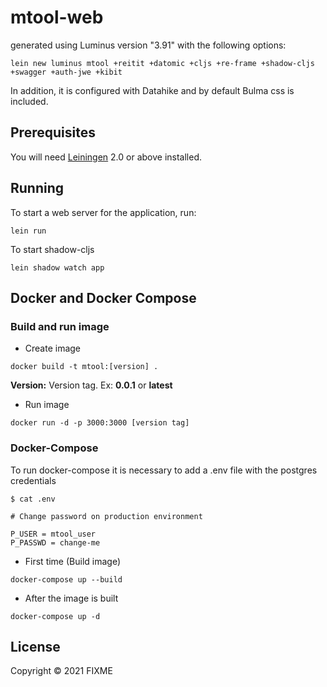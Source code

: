 # mtool-web

generated using Luminus version "3.91" with the following options:

    lein new luminus mtool +reitit +datomic +cljs +re-frame +shadow-cljs +swagger +auth-jwe +kibit
    
In addition, it is configured with Datahike and by default Bulma css is included.


## Prerequisites

You will need [Leiningen][1] 2.0 or above installed.

[1]: https://github.com/technomancy/leiningen

## Running

To start a web server for the application, run:

    lein run
    
To start shadow-cljs

    lein shadow watch app


## Docker and Docker Compose

### Build and run image 
 
 * Create image
 
 `docker build -t mtool:[version] .`

 **Version:** Version tag. Ex: **0.0.1** or **latest**

 * Run image
 
 `docker run -d -p 3000:3000 [version tag]`

### Docker-Compose

To run docker-compose it is necessary to add a .env file with the postgres credentials

`$ cat .env`

```
# Change password on production environment

P_USER = mtool_user
P_PASSWD = change-me
```

 * First time (Build image)

 `docker-compose up --build`

 * After the image is built

 `docker-compose up -d`


## License

Copyright © 2021 FIXME
